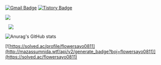 [![Gmail Badge](https://img.shields.io/badge/Gmail-D14836?style=flat&logo=Gmail&logoColor=white)](mailto:flowersayo@gmail.com)
[![Tistory Badge](https://img.shields.io/badge/Tistory-55ECDD?style=flat&logo=Tistory&logoColor=white)](https://flowersayo.tistory.com/)

<a href="https://flowersayo.tistory.com/" target="_blank"><img src="https://img.shields.io/badge/Javascript-white?style=flat&logo=Javascript&logoColor=F7DF1E"/></a>

<a href="https://velog.io/@flowersayo">
    <img 
        src="http://img.shields.io/badge/- 000000?style=flat&logo=Vector Logo Zone&link=https://velog.io/@flowersayo"
        style="height : auto ; margin-left : 10px; margin-right : 10px;"/>
</a> 

![Anurag's GitHub stats](https://github-readme-stats.vercel.app/api?username=flowersayo&show_icons=true&theme=solarized-light)


[![https://solved.ac/profile/flowersayo0811](http://mazassumnida.wtf/api/v2/generate_badge?boj=flowersayo0811)](https://solved.ac/flowersayo0811)
